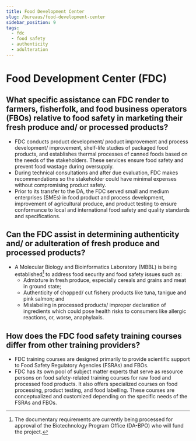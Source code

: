 ```yaml
---
title: Food Development Center
slug: /bureaus/food-development-center
sidebar_position: 9
tags:
  - fdc
  - food safety
  - authenticity
  - adulteration
---
```


# Food Development Center (FDC)

## What specific assistance can FDC render to farmers, fisherfolk, and food business operators (FBOs) relative to food safety in marketing their fresh produce and/ or processed products? 

- FDC conducts product development/ product improvement and process development/ improvement, shelf-life studies of packaged food products, and establishes thermal processes of canned foods  based on the needs of the stakeholders.  These services ensure food safety and prevent food wastage during oversupply.
- During technical consultations and after due evaluation, FDC makes recommendations so the stakeholder could have minimal expenses without compromising product safety.
- Prior to its transfer to the DA, the  FDC served small and medium  enterprises (SMEs) in food product and process development, improvement of agricultural produce, and product testing to ensure conformance to local and international food safety and quality standards and specifications. 

## Can the FDC assist in determining authenticity and/ or adulteration of fresh produce and processed products?

- A Molecular Biology and Bioinformatics Laboratory (MBBL) is being established[^1] to address food security and food safety issues such as:
  - Admixture in fresh produce, especially cereals and grains and meat in ground state; 
  - Authenticity of chopped/ cut fishery products like tuna, tanigue and pink salmon; and 
  - Mislabeling in processed products/ improper declaration of ingredients which could pose health risks to consumers like allergic reactions, or, worse, anaphylaxis.

[^1]: The documentary requirements are currently being processed for approval of the Biotechnology Program Office (DA-BPO) who will fund the project.

## How does the FDC food safety training courses differ from other training providers?

- FDC training courses are designed primarily to provide scientific support to Food Safety Regulatory Agencies (FSRAs) and FBOs.
- FDC has its own pool of subject matter experts that serve as resource persons on food safety-related training courses for raw food and processed food products. It also offers specialized courses on food processing, product testing, and food labelling. These courses are conceptualized and customized depending on the specific needs of the FSRAs and FBOs.  


